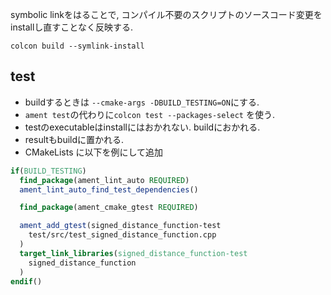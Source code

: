 symbolic linkをはることで, コンパイル不要のスクリプトのソースコード変更をinstallし直すことなく反映する. 
```
colcon build --symlink-install
```

## test
- buildするときは `--cmake-args -DBUILD_TESTING=ON`にする.
- `ament test`の代わりに`colcon test --packages-select` を使う. 
- testのexecutableはinstallにはおかれない. buildにおかれる.
- resultもbuildに置かれる.
- CMakeLists に以下を例にして追加
```cmake
if(BUILD_TESTING)
  find_package(ament_lint_auto REQUIRED)
  ament_lint_auto_find_test_dependencies()

  find_package(ament_cmake_gtest REQUIRED)

  ament_add_gtest(signed_distance_function-test
    test/src/test_signed_distance_function.cpp
  )
  target_link_libraries(signed_distance_function-test
    signed_distance_function
  )
endif()
```

